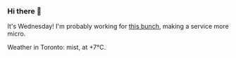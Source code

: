 ### Hi there :wave:

It's Wednesday! I'm probably working for [this bunch](https://github.com/kohofinancial), making a service more micro.

Weather in Toronto: mist, at +7°C.
